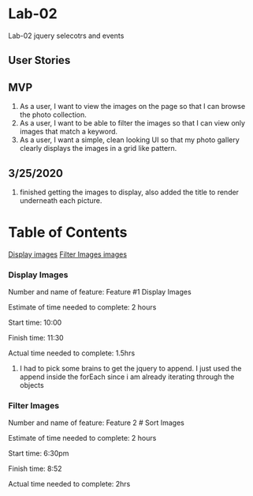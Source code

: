 # Lab-02
Lab-02 jquery selecotrs and events

## User Stories

## MVP
1. As a user, I want to view the images on the page so that I can browse the photo collection.
2. As a user, I want to be able to filter the images so that I can view only images that match a keyword.
3. As a user, I want a simple, clean looking UI so that my photo gallery clearly displays the images in a grid like pattern.


## 3/25/2020 

 1. finished getting the images to display, also added the title to render underneath each picture. 

 # Table of Contents
 [Display images](###DisplayImages)
 [Filter Images images](###FilterImages)



### Display Images

 Number and name of feature: Feature #1 Display Images

Estimate of time needed to complete: 2 hours

Start time: 10:00

Finish time: 11:30

Actual time needed to complete: 1.5hrs

1.  I had to pick some brains to get the jquery to append. I just used the append inside the forEach since i am already iterating through the objects


### Filter Images

 Number and name of feature: Feature 2 # Sort Images

Estimate of time needed to complete: 2 hours

Start time: 6:30pm

Finish time: 8:52

Actual time needed to complete: 2hrs